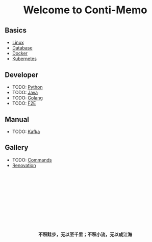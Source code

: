 <p style="text-align: center; font-size: xx-large; font-weight: bolder;">Welcome to Conti-Memo</p>

## Basics
* [Linux](basics/linux/README.md)
* [Database](basics/database/README.md)
* [Docker](basics/docker/README.md)
* [Kubernetes](basics/kubernetes/README.md)

## Developer
* TODO: [Python](developer/python/README.md)
* TODO: [Java](developer/java/README.md)
* TODO: [Golang](developer/golang/README.md)
* TODO: [F2E](developer/F2E/README.md)

## Manual
* TODO: [Kafka](manual/README.md)

## Gallery
* TODO: [Commands](commands/README.md)
* [Renovation](gallery/renovation/README.md)

<br/><br/><br/><br/><br/><br/><br/><br/><br/><br/>

<p style="text-align: center; font-weight: bolder;">不积跬步，无以至千里；不积小流，无以成江海</p>
